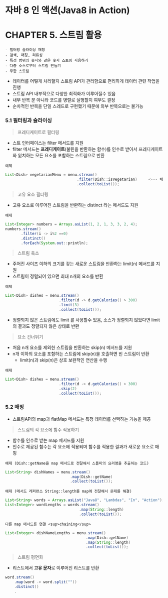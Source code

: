 자바 8 인 액션(Java8 in Action)
========

# CHAPTER 5. 스트림 활용

```text
- 필터링 슬라이싱 매칭
- 검색, 매칭, 리듀싱
- 특정 범위의 숫자와 같은 숫자 스트림 사용하기
- 다중 소스로부터 스트림 만들기
- 무한 스트림
```

- 데이터를 어떻게 처리할지 스트림 API가 관리함으로 편리하게 데이터 관련 작업을 진행
- 스트림 API 내부적으로 다양한 최적화가 이루어질수 있음
- 내부 반복 분 아니라 코드를 병렬로 실행할지 여부도 결정
- 순차적인 반복을 단일 스레드로 구현했기 때문에 외부 반복으로는 불가능


### 5.1 필터링과 슬라이싱

> 프레디케이트로 필터링
- 스트 인터페이스는 filter 메서드를 지원
- filter 메서드는 **프레디케이트**(불린을 반환하는 함수)를 인수로 받아서 프레디케이트와 잃치하는 모든 요소를 포함하는 스트림으로 반환

`예제`
```java
List<Dish> vegetarianMenu = menu.stream()
                                .filter(Dish::isVegetarian)     <--- 채식요리인지 확인하는 메서드 레퍼런스
                                .collect(toList());
```

> 고유 요소 필터링
- 고유 요소로 이루어진 스트림을 반환하는 distinct 라는 메서드도 지원

`예제`
```java
List<Integer> numbers = Arrays.asList(1, 2, 1, 3, 3, 2, 4);
numbers.stream()
       .filter(i -> i%2 ==0)
       .distinct()
       .forEach(System.out::println);
```

> 스트림 축소
- 주어진 사이즈 이하의 크기를 갖는 새로운 스트림을 반환하는 limit(n) 메서드를 지원
- 스트림이 정렬되어 있으면 최대 n개의 요소를 반환

`예제`
```java
List<Dish> dishes = menu.stream()
                        .filter(d -> d.getCalories() > 300)
                        .limit(3)
                        .collect(toList());
```
- 정렬되지 않은 스트림에도 limit 를 사용할수 있음, 소스가 정렬되지 않았다면 limit의 결과도 정렬되지 않은 상태로 반환

> 요소 건너뛰기
- 처음 n개 요소를 제외한 스트림을 반환하는 skip(n) 메서드를 지원
- n개 이하의 요소를 포함하는 스트림에 skip(n)을 호출하면 빈 스트림이 반환
    - limit(n)과 skip(n)은 상호 보완적인 연산을 수행

`예제`
```java
List<Dish> dishes = menu.stream()
                        .filter(d -> d.getCalories() > 300)
                        .skip(2)
                        .collect(toList());
```    


### 5.2 매핑

- 스트림API의 map과 flatMap 메서드는 특정 데이터를 선택하는 기능을 제공

> 스트림의 각 요소에 함수 적용하기
- 함수를 인수로 받는 map 메서드를 지원
- 인수로 제공된 함수는 각 요소에 적용되며 함수를 적용한 결과가 새로운 요소로 매핑

`예제 (Dish::getName을 map 메서드로 전달해서 스틀미의 요리명을 추출하는 코드)`
```java
List<String> dishNames = menu.stream()
                             .map(Dish::getName)
                             .collect(toList());
```

`예제 (메서드 레퍼런스 String::length를 map에 전달해서 문제를 해결)`
```java
List<String> words = Arrays.asList("Java8", "Lambdas", "In", "Action");
List<Integer> wordLengths = words.stream()
                                 .map(String::length)
                                 .collect(toList());
```

`다른 map 메서드를 연결 <sup>chaining</sup>`
```java
List<Integer> dishNameLengths = menu.stream()
                                    .map(Dish::getName)
                                    .map(String::length)
                                    .collect(toList());
```

> 스트림 평면화
- 리스트에서 **고유 문자**로 이루어진 리스트를 반환

```java
word.stream()
    .map(word -> word.split(""))
    .distinct()
    .
```































